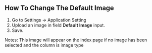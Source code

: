 ## How To Change The Default Image

1. Go to Settings -> Application Setting
2. Upload an image in field **Default Image** input.
3. Save.

Notes: This image will appear on the index page if no image has been selected and the column is image type 
